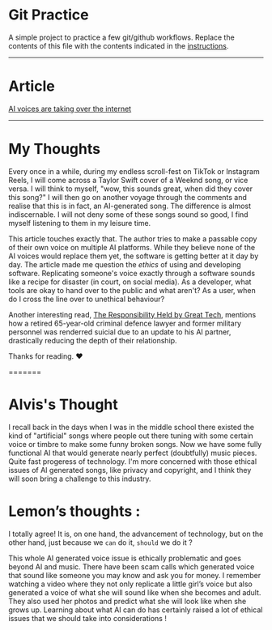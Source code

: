 # Git Practice
A simple project to practice a few git/github workflows.  Replace the contents of this file with the contents indicated in the [instructions](./instructions.md).

---

# Article
[AI voices are taking over the internet](https://www.theverge.com/23864878/ai-voice-clones-podcastle-elevenlabs-personal-voice)

---

# My Thoughts
Every once in a while, during my endless scroll-fest on TikTok or Instagram Reels, I will come across a Taylor Swift cover of a Weeknd song, or vice versa. I will think to myself, "wow, this sounds great, when did they cover this song?" I will then go on another voyage through the comments and realise that this is in fact, an AI-generated song. The difference is almost indiscernable. I will not deny some of these songs sound so good, I find myself listening to them in my leisure time. 

This article touches exactly that. The author tries to make a passable copy of their own voice on multiple AI platforms. While they believe none of the AI voices would replace them yet, the software is getting better at it day by day. The article made me question the *ethics* of using and developing software. Replicating someone's voice exactly through a software sounds like a recipe for disaster (in court, on social media). As a developer, what tools are okay to hand over to the public and what aren't? As a user, when do I cross the line over to unethical behaviour? 

Another interesting read, [The Responsibility Held by Great Tech](https://medium.com/predict/the-responsibility-held-by-great-tech-3063d8e9f168), mentions how a retired 65-year-old criminal defence lawyer and former military personnel was renderred suicial due to an update to his AI partner, drastically reducing the depth of their relationship.

Thanks for reading. :heart:

=======
# Alvis's Thought 
I recall back in the days when I was in the middle school there existed the kind of "artificial" songs where people out there tuning with some certain voice or timbre to make some funny broken songs. Now we have some fully functional AI that would generate nearly perfect (doubtfully) music pieces. Quite fast progeress of technology. I'm more concerned with those ethical issues of AI generated songs, like privacy and copyright, and I think they will soon bring a challenge to this industry. 

# Lemon’s thoughts :

I totally agree! It is, on one hand, the advancement of technology, but on the other hand, just because we `can` do it, `should` we do it ?

This whole AI generated voice issue is ethically problematic  and goes beyond AI and music. There have been scam calls which generated voice that sound like someone you may know and ask you for money. I remember watching a video where they not only replicate a little girl’s voice but also generated a voice of what she will sound like when she becomes and adult. They also used her photos and predict what she will look like when she grows up.  Learning about what AI can do has certainly raised a lot of ethical issues that we should take into considerations !